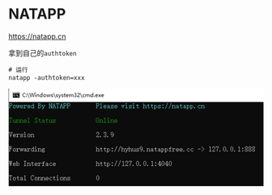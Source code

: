 # NATAPP

https://natapp.cn

拿到自己的`authtoken`

```shell
# 运行
natapp -authtoken=xxx
```

![img.png](images/natapp.png)
